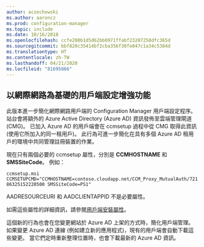 ```yaml
---
author: aczechowski
ms.author: aaroncz
ms.prod: configuration-manager
ms.topic: include
ms.date: 10/16/2018
ms.openlocfilehash: ccfe200b1d5d62bb0971ffabf23207258dfc365d
ms.sourcegitcommit: bbf820c35414bf2cba356f30fe047c1a34c5384d
ms.translationtype: HT
ms.contentlocale: zh-TW
ms.lasthandoff: 04/21/2020
ms.locfileid: "81695866"
---
```

## <a name="improvements-to-internet-based-client-setup"></a><a name="bkmk_cmg"></a> 以網際網路為基礎的用戶端設定增強功能
<!--1359181-->

此版本進一步簡化網際網路用戶端的 Configuration Manager 用戶端設定程序。 站台會將額外的 Azure Active Directory (Azure AD) 資訊發佈至雲端管理閘道 (CMG)。 已加入 Azure AD 的用戶端會在 ccmsetup 過程中從 CMG 取得此資訊 (使用它所加入的同一租用戶)。 此行為可進一步簡化在具有多個 Azure AD 租用戶的環境中共同管理註冊裝置的作業。 

現在只有兩個必要的 ccmsetup 屬性，分別是 **CCMHOSTNAME** 和 **SMSSiteCode**。 例如：

`ccmsetup.msi CCMSETUPCMD="CCMHOSTNAME=contoso.cloudapp.net/CCM_Proxy_MutualAuth/72186325152220500 SMSSiteCode=PS1"`

AADRESOURCEURI 和 AADCLIENTAPPID 不是必要屬性。

如需這些屬性的詳細資訊，請參閱[用戶端安裝屬性](../../../clients/deploy/about-client-installation-properties.md)。

這個新的行為也會在您變更網站於 Azure AD 上架的方式時，簡化用戶端管理。 如果變更 Azure AD 連線 (例如建立新的應用程式)，現有的用戶端會自動下載這些變更。 當它們定時重新整理位置時，也會下載最新的 Azure AD 資訊。


